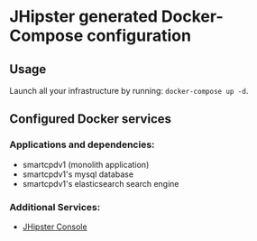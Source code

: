 # JHipster generated Docker-Compose configuration

## Usage

Launch all your infrastructure by running: `docker-compose up -d`.

## Configured Docker services

### Applications and dependencies:
- smartcpdv1 (monolith application)
- smartcpdv1's mysql database
- smartcpdv1's elasticsearch search engine

### Additional Services:

- [JHipster Console](http://localhost:5601)
